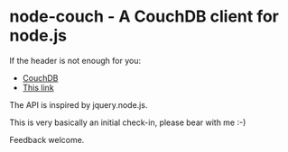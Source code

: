 node-couch - A CouchDB client for node.js
=========================================

If the header is not enough for you:

* [CouchDB](http://couchdb.org/)
* [This link](http://tinyclouds.org/node/)

The API is inspired by jquery.node.js.

This is very basically an initial check-in, please bear with me :-)

Feedback welcome.
